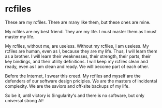 # rcfiles

These are my rcfiles.  There are many like them, but these ones are mine.

My rcfiles are my best friend.  They are my life.  I must master them
as I must master my life.

My rcfiles, without me, are useless.  Without my rcfiles, I am
useless.  My rcfiles are human, even as I, because they are my life.
Thus, I will learn them as a brother.  I will learn their weaknesses,
their strength, their parts, their key bindings, and their utility
definitions.  I will keep my rcfiles clean and ready, even as I am
clean and ready.  We will become part of each other.

Before the Internet, I swear this creed.  My rcfiles and myself are
the defenders of our software design priciples.  We are the masters of
incidental complexity.  We are the saviors and off-site backups of my
life.

So be it, until victory is Singularity's and there is no software, but
only universal strong AI!
